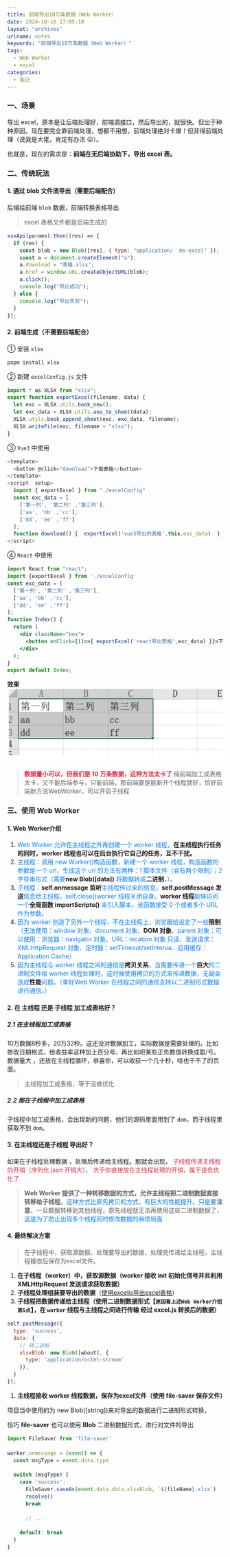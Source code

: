 ```yaml
---
title: 前端导出10万条数据（Web Worker）
date: 2024-10-16 17:05:19
layout: "archives"
urlname: notes
keywords: "前端导出10万条数据（Web Worker）"
tags:
  - Web Worker
  - excel
categories:
  - 笔记
---
```


### 一、场景

导出 excel，原本是让后端处理好，前端调接口，然后导出的，就很快。但出于种种原因，现在要完全靠前端处理，想都不用想，前端处理绝对卡爆！但非得前端处理（说我是大佬，肯定有办法 😛）。

也就是，现在的需求是：**前端在无后端协助下，导出 excel 表。**

### 二、传统玩法

#### 1. 通过 blob 文件流导出（需要后端配合）

后端给前端 `blob` 数据，前端转换表格导出

> excel 表格文件都是后端生成的

```javascript
xxxApi(params).then((res) => {
  if (res) {
    const blob = new Blob([res], { type: "application/  ms-excel" });
    const a = document.createElement("a");
    a.download = "表格.xlsx";
    a.href = window.URL.createObjectURL(blob);
    a.click();
    console.log("导出成功");
  } else {
    console.log("导出失败");
  }
});
```

#### 2. 前端生成（不需要后端配合）

① 安装 `xlsx`

```javascript
pnpm install xlsx
```

② 新建 `excelConfig.js` 文件

```javascript
import * as XLSX from "xlsx";
export function exportExcel(filename, data) {
  let exc = XLSX.utils.book_new();
  let exc_data = XLSX.utils.aoa_to_sheet(data);
  XLSX.utils.book_append_sheet(exc, exc_data, filename);
  XLSX.writeFile(exc, filename + "xlsx");
}
```

③ `Vue3` 中使用
```javascript
<template>
  <button @click="download">下载表格</button>
</template>
<script  setup>
  import { exportExcel } from "./excelConfig"
  const exc_data = [
    ['第一列', '第二列' ,'第三列'],
    ['aa', 'bb' ,'cc'],
    ['dd', 'ee' ,'ff']
  ];
  function download() {  exportExcel('vue3导出的表格',this.exc_data)  }
</script>
```
④ `React` 中使用
```jsx
import React from "react";
import {exportExcel } from './excelConfig'
const exc_data = [
  ['第一列', '第二列' ,'第三列'],
  ['aa', 'bb' ,'cc'],
  ['dd', 'ee' ,'ff']
];
function Index() {
  return (
    <div className="box">
      <button onClick={()=>{ exportExcel('react导出表格',exc_data) }}>下载</button>
    </div>
  );
}
export default Index;
```

**效果**
![](no-063/1.png)

>**<font style="color:#DF2A3F;">数据量小可以，但我们是 10 万条数据，这种方法太卡了</font>**
纯前端加工成表格太卡，又不能后端参与，只能前端，那前端要是能新开个线程就好，恰好前端新方法WebWorker，可以开启子线程

### 三、使用 Web Worker
#### 1. Web Worker介绍
1. <font style="color:rgb(0, 127, 255);">Web Worker 允许在主线程之外再创建一个 worker 线程，</font>**在主线程执行任务的同时，worker 线程也可以在后台执行它自己的任务，互不干扰。**
2. <font style="color:rgb(0, 127, 255);">主线程：调用 new Worker()构造函数，新建一个 worker 线程，构造函数的参数是一个 url，生成这个 url 的方法有两种：1 脚本文件（会有两个限制）；2 字符串形式（需要</font>**new Blob([data])**<font style="color:rgb(0, 127, 255);"> 将数据转成</font>**二进制**<font style="color:rgb(0, 127, 255);">，）。</font>
3. <font style="color:rgb(0, 127, 255);">子线程：</font>**self.onmessage 监听**<font style="color:rgb(0, 127, 255);">主线程传过来的信息，</font>**self.postMessage 发送**<font style="color:rgb(0, 127, 255);">信息给主线程，self.close()worker 线程关闭自身。</font>**worker 线程**<font style="color:rgb(0, 127, 255);">能够访问一个</font>**全局函数 importScripts()**<font style="color:rgb(0, 127, 255);"> 来引入脚本，该函数接受 0 个或者多个 URL 作为参数。</font>
4. <font style="color:rgb(0, 127, 255);">因为 worker 创造了另外一个线程，不在主线程上，浏览器给设定了一些</font>**限制**<font style="color:rgb(0, 127, 255);">（无法使用：window 对象、document 对象、</font>**DOM 对象**<font style="color:rgb(0, 127, 255);">、parent 对象；可以使用：浏览器：navigator 对象、URL：location 对象 只读、发送请求：XMLHttpRequest 对象、定时器：setTimeout/setInterva、应用缓存：Application Cache）</font>
5. <font style="color:rgb(0, 127, 255);">因为主线程与 worker 线程之间的通信是</font>**拷贝关系**<font style="color:rgb(0, 127, 255);">，当需要传递一个</font>**巨大**<font style="color:rgb(0, 127, 255);">的二进制文件给 worker 线程处理时，这时候使用拷贝的方式来传递数据，无疑会造成</font>**性能**<font style="color:rgb(0, 127, 255);">问题。（幸好Web Worker 在线程之间的通信支持以二进制形式数据进行通信。）</font>

#### 2. 在 主线程 还是 子线程 加工成表格好？
##### 2.1 在主线程加工成表格
10万数据8秒多，20万32秒。这还没对数据加工，实际数据是需要处理的。比如修改日期格式、给收益率这种加上百分号、再比如吧某些正负数值转换成盈/亏。数据量大 ，还放在主线程循环，恭喜你，可以收获一个几十秒，啥也干不了的页面。
>主线程加工成表格，等于没做优化

##### 2.2 那在子线程中加工成表格
子线程中加工成表格，会出现新的问题，他们的源码里面用到了 `dom`，而子线程里获取不到 `dom`。

#### 3. 在主线程还是子线程 导出好？
如果在子线程处理数据 ，处理后传递给主线程。那就会出现，
<font style="color:#DF2A3F;">子线程传递主线程的开销（序列化 json 开销大）， 大于你直接放在主线程处理的开销，属于是负优化了</font>

>**Web Worker 提供了一种转移数据的方式，允许主线程把二进制数据直接转移给子线程**<font style="color:rgb(0, 127, 255);">。这种方式比原先拷贝的方式，有巨大的性能提升。只是要</font>**注意**<font style="color:rgb(0, 127, 255);">，</font>一旦数据转移到其他线程，原先线程就无法再使用这些二进制数据了<font style="color:rgb(0, 127, 255);">，这是为了防止出现多个线程同时修改数据的麻烦局面</font>

#### 4. 最终解决方案

>在子线程中，获取源数据、处理要导出的数据，处理完传递给主线程，主线程接收后保存为excel文件。

1. **在子线程（worker）中，获取源数据（worker 接收 init 初始化信号并且利用 XMLHttpRequest 发送请求获取数据）**
2. **子线程处理组装要导出的数据**（[使用exceljs导出excel表格](https://blog.csdn.net/qq_43717065/article/details/119830413?fromshare=blogdetail&sharetype=blogdetail&sharerId=119830413&sharerefer=PC&sharesource=weixin_41387351&sharefrom=from_link)）
3. **子线程把数据传递给主线程（使用二进制数据形式【`原因看上述Web Worker介绍第5点`】，在 `worker` 线程与主线程之间进行传输 经过 excel.js 转换后的数据）**
```javascript
self.postMessage({
  type: 'success',
  data: {
    // 转二进制
    xlsxBlob: new Blob([wbout], {
      type: 'application/octet-stream'
    }),
  }
});
```
1.  **主线程接收 worker 线程数据，保存为excel文件（使用 file-saver 保存文件）**

项目当中使用的为 new Blob([string])来对导出的数据进行二进制形式转换，

恰巧 **file-saver** 也可以使用 **Blob** 二进制数据形式，进行对文件的导出

```jsx
import FileSaver from 'file-saver'

worker.onmessage = (event) => {
  const msgType = event.data.type

  switch (msgType) {
    case 'success':
      FileSaver.saveAs(event.data.data.xlsxBlob, `${fileName}.xlsx`)
      resolve()
      break

      // ...
     
    default: break
  }
}
```
